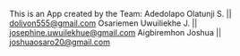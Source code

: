 This is an App created by the Team:
Adedolapo Olatunji S. || dolivon555@gmail.com
Osariemen Uwuiliekhe J. || josephine.uwuilekhue@gmail.com
Aigbiremhon Joshua || joshuaosaro20@gmail.com
